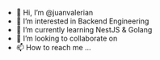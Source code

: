 - 👋 Hi, I’m @juanvalerian
- 👀 I’m interested in Backend Engineering
- 🌱 I’m currently learning NestJS & Golang
- 💞️ I’m looking to collaborate on 
- 📫 How to reach me ...

<!---
juanvalerian/juanvalerian is a ✨ special ✨ repository because its `README.md` (this file) appears on your GitHub profile.
You can click the Preview link to take a look at your changes.
--->
